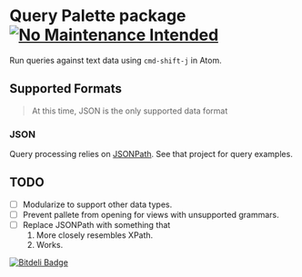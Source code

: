# Query Palette package [![No Maintenance Intended](http://unmaintained.tech/badge.svg)](http://unmaintained.tech/)

Run queries against text data using `cmd-shift-j` in Atom.

## Supported Formats

> At this time, JSON is the only supported data format

### JSON

Query processing relies on [JSONPath](https://github.com/s3u/JSONPath). See that project for query examples.

## TODO

- [ ] Modularize to support other data types.
- [ ] Prevent pallete from opening for views with unsupported grammars.
- [ ] Replace JSONPath with something that
  1. More closely resembles XPath.
  2. Works.

[![Bitdeli Badge](https://d2weczhvl823v0.cloudfront.net/ianwremmel/atom-query-palette/trend.png)](https://bitdeli.com/free "Bitdeli Badge")


